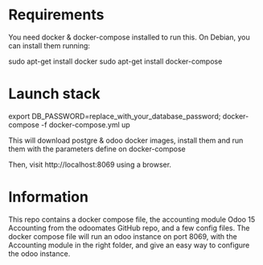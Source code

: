 # Requirements

You need docker & docker-compose installed to run this.
On Debian, you can install them running:

sudo apt-get install docker
sudo apt-get install docker-compose

# Launch stack

export DB_PASSWORD=replace_with_your_database_password; docker-compose -f docker-compose.yml up

This will download postgre & odoo docker images, install them and run them with the parameters define on docker-compose

Then, visit http://localhost:8069 using a browser.

# Information
This repo contains a docker compose file, the accounting module Odoo 15 Accounting from the odoomates GitHub repo, and a few config files. The docker compose file will run an odoo instance on port 8069, with the Accounting module in the right folder, and give an easy way to configure the odoo instance.
